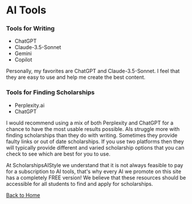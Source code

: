 # AI Tools

### Tools for Writing 
- ChatGPT 
- Claude-3.5-Sonnet
- Gemini
- Copilot

Personally, my favorites are ChatGPT and Claude-3.5-Sonnet. I feel that they are easy to use and help me create the best content. 

### Tools for Finding Scholarships
- Perplexity.ai
- ChatGPT

I would recommend using a mix of both Perplexity and ChatGPT for a chance to have the most usable results possible. AIs struggle more with finding scholarships than they do with writing. Sometimes they provide faulty links or out of date scholarships. If you use two platforms then they will typically provide different and varied scholarship options that you can check to see which are best for you to use. 

At ScholarshipsAIStyle we understand that it is not always feasible to pay for a subscription to AI tools, that's why every AI we promote on this site has a completely FREE version! We believe that these resources should be accessible for all students to find and apply for scholarships. 

[Back to Home](README.md)
